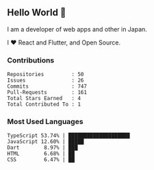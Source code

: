 ## Hello World 👋

I am a developer of web apps and other in Japan.

I ❤️ React and Flutter, and Open Source.

### Contributions

<!-- contributions start -->

    Repositories         : 50
    Issues               : 26
    Commits              : 747
    Pull-Requests        : 161
    Total Stars Earned   : 4
    Total Contributed To : 1

<!-- contributions end -->

### Most Used Languages

<!-- most-used-languages start -->

    TypeScript 53.74% | ████████████████████
    JavaScript 12.60% | █████
    Dart        8.97% | ███
    HTML        6.68% | ██
    CSS         6.47% | ██

<!-- most-used-languages end -->

